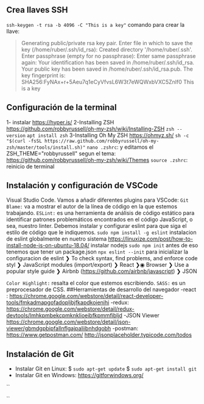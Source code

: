 ## Crea llaves SSH
`ssh-keygen -t rsa -b 4096 -C "This is a key"` comando para crear la llave:
>Generating public/private rsa key pair.
>Enter file in which to save the key (/home/ruber/.ssh/id_rsa): 
>Created directory '/home/ruber/.ssh'.
>Enter passphrase (empty for no passphrase): 
>Enter same passphrase again: 
>Your identification has been saved in /home/ruber/.ssh/id_rsa.
>Your public key has been saved in /home/ruber/.ssh/id_rsa.pub.
>The key fingerprint is:
>SHA256:FyNAx+r+5Aeu7q1eCyVfvsL6W3t7eWQWxbVXC5Znlf0 This is a key
## Configuración de la terminal
1- instalar https://hyper.is/
2-Installing ZSH  https://github.com/robbyrussell/oh-my-zsh/wiki/Installing-ZSH
    `zsh --version`
    `apt install zsh`
3-Installing Oh My ZSH https://ohmyz.sh/
    `sh -c "$(curl -fsSL https://raw.github.com/robbyrussell/oh-my-zsh/master/tools/install.sh)"`
    `nano .zshrc`:  y editamos el ZSH_THEME="robbyrussell" segun el tema:  https://github.com/robbyrussell/oh-my-zsh/wiki/Themes
    `source .zshrc`: reinicio de terminal
## Instalación y configuración de VSCode
 Visual Studio Code. Vamos a añadir diferentes plugins para VSCode:
`Git Blame:` va a mostrar el autor de la línea de código en la que estemos trabajando.
`ESLint:` es una herramienta de análisis de código estático para identificar patrones             problemáticos encontrados en el código JavaScript, o sea, nuestro linter. Debemos instalar y  configurar eslint para que siga el estilo de código que le indiquemos.
    `sudo npm install -g eslint` instalacion de eslint globalmente en nuetro sistema
    https://linuxize.com/post/how-to-install-node-js-on-ubuntu-18.04/ instalar nodejs
    `sudo npm init` antes de eso tenemos que tener un package.json
    `npx eslint --init` para inicializar la configuracion de eslint
        ❯ To check syntax, find problems, and enforce code styl
            ❯ JavaScript modules (import/export) 
                ❯ React
                    ❯◉ Browser
                        ❯ Use a popular style guide
                            ❯ Airbnb (https://github.com/airbnb/javascript)
                                ❯ JSON

`Color Highlight:` resalta el color que estemos escribiendo.
`SASS:` es un preprocesador de CSS.
##Herramientas de desarrollo del navegador
-react : https://chrome.google.com/webstore/detail/react-developer-tools/fmkadmapgofadopljbjfkapdkoienihi
-redux: https://chrome.google.com/webstore/detail/redux-devtools/lmhkpmbekcpmknklioeibfkpmmfibljd
-JSON Viewer https://chrome.google.com/webstore/detail/json-viewer/gbmdgpbipfallnflgajpaliibnhdgobh
-postman: https://www.getpostman.com/
http://jsonplaceholder.typicode.com/todos
## Instalación de Git
- Instalar Git en Linux: $ `sudo apt-get update` $ `sudo apt-get install git`
- Instalar Git en Windows: https://gitforwindows.org/
``
``
``
``
``
``



``

``


